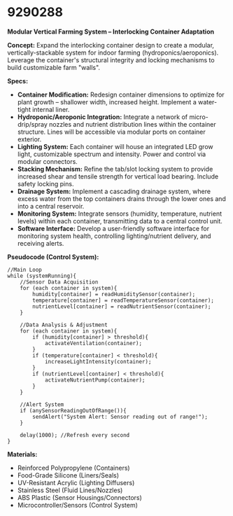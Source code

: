 # 9290288

**Modular Vertical Farming System – Interlocking Container Adaptation**

**Concept:** Expand the interlocking container design to create a modular, vertically-stackable system for indoor farming (hydroponics/aeroponics). Leverage the container's structural integrity and locking mechanisms to build customizable farm "walls".

**Specs:**

*   **Container Modification:** Redesign container dimensions to optimize for plant growth – shallower width, increased height. Implement a water-tight internal liner.
*   **Hydroponic/Aeroponic Integration:** Integrate a network of micro-drip/spray nozzles and nutrient distribution lines within the container structure. Lines will be accessible via modular ports on container exterior.
*   **Lighting System:** Each container will house an integrated LED grow light, customizable spectrum and intensity. Power and control via modular connectors.
*   **Stacking Mechanism:** Refine the tab/slot locking system to provide increased shear and tensile strength for vertical load bearing. Include safety locking pins.
*   **Drainage System:** Implement a cascading drainage system, where excess water from the top containers drains through the lower ones and into a central reservoir.
*   **Monitoring System:** Integrate sensors (humidity, temperature, nutrient levels) within each container, transmitting data to a central control unit.
*   **Software Interface:** Develop a user-friendly software interface for monitoring system health, controlling lighting/nutrient delivery, and receiving alerts.

**Pseudocode (Control System):**

```
//Main Loop
while (systemRunning){
    //Sensor Data Acquisition
    for (each container in system){
        humidity[container] = readHumiditySensor(container);
        temperature[container] = readTemperatureSensor(container);
        nutrientLevel[container] = readNutrientSensor(container);
    }

    //Data Analysis & Adjustment
    for (each container in system){
        if (humidity[container] > threshold){
            activateVentilation(container);
        }
        if (temperature[container] < threshold){
            increaseLightIntensity(container);
        }
        if (nutrientLevel[container] < threshold){
            activateNutrientPump(container);
        }
    }

    //Alert System
    if (anySensorReadingOutOfRange()){
        sendAlert("System Alert: Sensor reading out of range!");
    }

    delay(1000); //Refresh every second
}
```

**Materials:**

*   Reinforced Polypropylene (Containers)
*   Food-Grade Silicone (Liners/Seals)
*   UV-Resistant Acrylic (Lighting Diffusers)
*   Stainless Steel (Fluid Lines/Nozzles)
*   ABS Plastic (Sensor Housings/Connectors)
*   Microcontroller/Sensors (Control System)